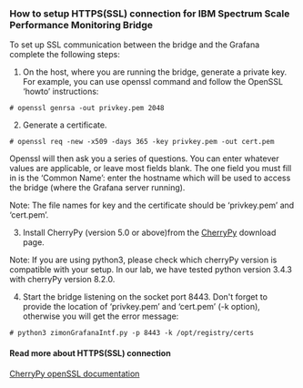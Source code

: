 ### How to setup HTTPS(SSL) connection for IBM Spectrum Scale Performance Monitoring Bridge

To set up SSL communication between the bridge and the Grafana complete the following steps:


1. On the host, where you are running the bridge, generate a private key. For example, you can use openssl command and follow the OpenSSL ‘howto’ instructions:

```shell
# openssl genrsa -out privkey.pem 2048
```


2. Generate a certificate.

```shell
# openssl req -new -x509 -days 365 -key privkey.pem -out cert.pem
```

Openssl will then ask you a series of questions. You can enter whatever values are applicable, or leave most fields blank. The one field you must fill in is the ‘Common Name’: enter the hostname which will be used to access the bridge (where the Grafana server running).

Note: The file names for key and the certificate should be ‘privkey.pem’ and ‘cert.pem’.


3. Install CherryPy (version 5.0 or above)from the [CherryPy](https://cherrypy.org/) download page.

Note: If you are using python3, please check which cherryPy version is compatible with your setup. In our lab, we have tested python version 3.4.3 with cherryPy version 8.2.0.


4. Start the bridge listening on the socket port 8443. Don't forget to provide the location of ‘privkey.pem’ and ‘cert.pem’ (-k option), otherwise you will get the error message:

```shell
# python3 zimonGrafanaIntf.py -p 8443 -k /opt/registry/certs
```


#### Read more about HTTPS(SSL) connection
 [CherryPy openSSL documentation](https://docs.cherrypy.org/en/latest/deploy.html#ssl-support)
